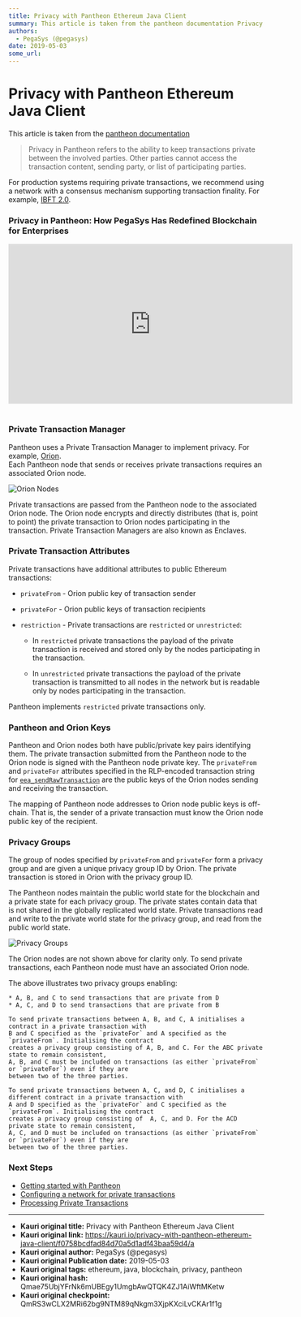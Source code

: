 ```yaml
---
title: Privacy with Pantheon Ethereum Java Client
summary: This article is taken from the pantheon documentation Privacy in Pantheon refers to the ability to keep transactions private between the involved parties. Other parties cannot access the transaction content, sending party, or list of participating parties. For production systems requiring private transactions, we recommend using a network with a consensus mechanism supporting transaction finality. For example, IBFT 2.0. Privacy in Pantheon- How PegaSys Has Redefined Blockchain for Enterprises Pr
authors:
  - PegaSys (@pegasys)
date: 2019-05-03
some_url: 
---
```


# Privacy with Pantheon Ethereum Java Client


This article is taken from the [pantheon documentation](https://github.com/PegaSysEng/pantheon/blob/master/docs/Privacy/Privacy-Overview.md)

> Privacy in Pantheon refers to the ability to keep transactions private between the involved parties. 
Other parties cannot access the transaction content, sending party, or list of participating parties. 

For production systems requiring private transactions, we recommend using a network  with a consensus mechanism supporting transaction finality. For example, [IBFT 2.0](https://github.com/PegaSysEng/pantheon/blob/master/docs/Consensus-Protocols/IBFT.md). 

### Privacy in Pantheon: How PegaSys Has Redefined Blockchain for Enterprises

<div align="center"><iframe width="560" height="315" src="https://www.youtube.com/embed/8l7SSZLyFL8" frameborder="0" allow="encrypted-media" allowfullscreen></iframe></div></br>

### Private Transaction Manager

Pantheon uses a Private Transaction Manager to implement privacy. For example, [Orion](http://docs.orion.pegasys.tech).  
Each Pantheon node that sends or receives private transactions requires an associated Orion node. 

![Orion Nodes](https://raw.githubusercontent.com/PegaSysEng/pantheon/master/docs/images/OrionNodes.png)

Private transactions are passed from the Pantheon node to the associated Orion node. The Orion node
encrypts and directly distributes (that is, point to point) the private transaction to Orion nodes 
participating in the transaction. Private Transaction Managers are also known as Enclaves.  

### Private Transaction Attributes

Private transactions have additional attributes to public Ethereum transactions: 

* `privateFrom` - Orion public key of transaction sender
* `privateFor` - Orion public keys of transaction recipients 
* `restriction` - Private transactions are `restricted` or `unrestricted`:  
  
    - In `restricted` private transactions the payload of the private transaction is received and stored only by 
    the nodes participating in the transaction. 

    - In `unrestricted` private transactions the payload of the private transaction is transmitted to all nodes
    in the network but is readable only by nodes participating in the transaction.   

Pantheon implements `restricted` private transactions only.

### Pantheon and Orion Keys

Pantheon and Orion nodes both have public/private key pairs identifying them. The private transaction 
submitted from the Pantheon node to the Orion node is signed with the Pantheon node private key. The 
`privateFrom` and `privateFor` attributes specified in the RLP-encoded transaction string for 
[`eea_sendRawTransaction`](https://github.com/PegaSysEng/pantheon/blob/master/docs/Reference/JSON-RPC-API-Methods.md#eea_sendrawtransaction) are the public keys
of the Orion nodes sending and receiving the transaction.  

The mapping of Pantheon node addresses to Orion node public keys is off-chain.  That is, the 
    sender of a private transaction must know the Orion node public key of the recipient.  
 
### Privacy Groups 

The group of nodes specified by `privateFrom` and  `privateFor` form a privacy group and 
are given a unique privacy group ID by Orion. The private transaction is stored in Orion with the privacy group ID. 

The Pantheon nodes maintain the public world state for the blockchain and a private state for each privacy group. 
The private states contain data that is not shared in the globally replicated world state. Private transactions read 
and write to the private world state for the privacy group, and read from the public world state.

![Privacy Groups](https://raw.githubusercontent.com/PegaSysEng/pantheon/master/docs/images/PrivacyGroups.png)

The Orion nodes are not shown above for clarity only.  To send private transactions, 
    each Pantheon node must have an associated Orion node. 

The above illustrates two privacy groups enabling: 

    * A, B, and C to send transactions that are private from D 
    * A, C, and D to send transactions that are private from B 

    To send private transactions between A, B, and C, A initialises a contract in a private transaction with
    B and C specified as the `privateFor` and A specified as the `privateFrom`. Initialising the contract 
    creates a privacy group consisting of A, B, and C. For the ABC private state to remain consistent, 
    A, B, and C must be included on transactions (as either `privateFrom` or `privateFor`) even if they are 
    between two of the three parties.

    To send private transactions between A, C, and D, C initialises a different contract in a private transaction with
    A and D specified as the `privateFor` and C specified as the `privateFrom`. Initialising the contract 
    creates a privacy group consisting of  A, C, and D. For the ACD private state to remain consistent, 
    A, C, and D must be included on transactions (as either `privateFrom` or `privateFor`) even if they are 
    between two of the three parties.

### Next Steps

- [Getting started with Pantheon](https://github.com/PegaSysEng/pantheon/blob/master/docs/Getting-Started/Getting-Started.md)
- [Configuring a network for private transactions](https://github.com/PegaSysEng/pantheon/blob/master/docs/Privacy/Configuring-Privacy.md)
- [Processing Private Transactions](https://github.com/PegaSysEng/pantheon/blob/master/docs/Privacy/Private-Transaction-Processing.md)


---

- **Kauri original title:** Privacy with Pantheon Ethereum Java Client
- **Kauri original link:** https://kauri.io/privacy-with-pantheon-ethereum-java-client/f0758bcdfad84d70a5d1adf43baa59d4/a
- **Kauri original author:** PegaSys (@pegasys)
- **Kauri original Publication date:** 2019-05-03
- **Kauri original tags:** ethereum, java, blockchain, privacy, pantheon
- **Kauri original hash:** Qmae75UbjYFrNk6mUBEgy1UmgbAwQTQK4ZJ1AiWftMKetw
- **Kauri original checkpoint:** QmRS3wCLX2MRi62bg9NTM89qNkgm3XjpKXciLvCKAr1f1g



